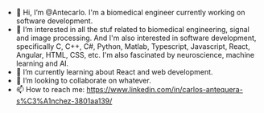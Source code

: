 - 👋 Hi, I’m @Antecarlo. I'm a biomedical engineer currently working on software development.
- 👀 I’m interested in all the stuf related to biomedical engineering, signal and image processing. And I'm also interested in software development, specifically C, C++, C#,
  Python, Matlab, Typescript, Javascript, React, Angular, HTML, CSS, etc. I'm also fascinated by neuroscience, machine learning and AI.
- 🌱 I’m currently learning about React and web development.
- 💞️ I’m looking to collaborate on whatever.
- 📫 How to reach me: https://www.linkedin.com/in/carlos-antequera-s%C3%A1nchez-3801aa139/ 

